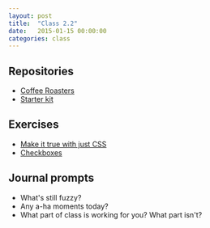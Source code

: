 ```yaml
---
layout: post
title:  "Class 2.2"
date:   2015-01-15 00:00:00
categories: class
---
```


## Repositories

* [Coffee Roasters](https://github.com/tsl-html-css/Coffee)
* [Starter kit](https://github.com/tsl-html-css/scaffold)

## Exercises

* [Make it true with just CSS](http://jsbin.com/vanani/2/edit?html,css,output)
* [Checkboxes](http://jsbin.com/vobugi/2/edit?html,css,output)

## Journal prompts

* What's still fuzzy?
* Any a-ha moments today?
* What part of class is working for you? What part isn't?
